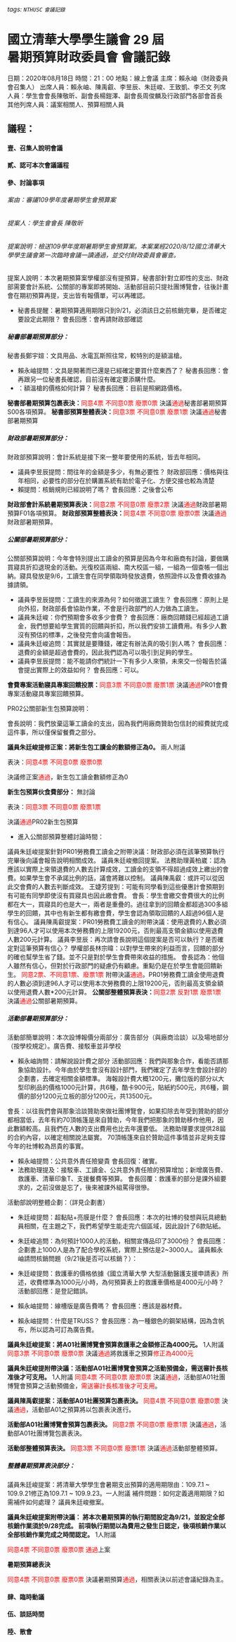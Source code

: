 ###### tags: `NTHUSC` `會議記錄`

# 國立清華大學學生議會 29 屆<br />暑期預算財政委員會 會議記錄
 
日期：2020年08月18日
時間：21：00
地點：線上會議
主席：賴永岫（財政委員會召集人）
出席人員：賴永岫、陳禹叡、李昱辰、朱廷峻、王致凱、李丕文 
列席人員：學生會會長陳敬昕、副會長楊鎧澤、副會長周俊麟及行政部門各部會首長 
其他列席人員：議案相關人、預算相關人員
<style>
.red {
  color: red;
}
</style> 
## 議程：

#### 壹、召集人說明會議

#### 貳、認可本次會議議程

#### 參、討論事項

###### 案由：審議109學年度暑期學生會預算案

###### 提案人：學生會會長 陳敬昕

###### 提案說明：檢送109學年度期暑期學生會預算案。本案業經2020/8/12國立清華大學學生議會第一次臨時會議一讀通過，並交付財政委員會審查。
 
提案人說明：本次暑期預算案學權部沒有提預算，秘書部針對立即性的支出、財政部需要會計系統、公關部的專案即將開始、活動部目前只提社團博覽會，往後計畫會在期初預算再提，支出皆有報價單，可以再確認。
 
- 秘書長提醒：暑期預算適用期限只到9/21，必須該日之前核銷完畢，是否確定要設定此期限？
會長回應：會再請財政部確認
 
##### 秘書部暑期預算部分：

秘書長鄭宇媗：文具用品、水電瓦斯照往常，較特別的是額溫槍。
- 賴永岫提問：文具是開著而已還是已經確定要買什麼東西了？
秘書長回應：會再跟另一位秘書長確認，目前沒有確定要添購什麼。
- ：額溫槍的價格如何計算？
秘書長回應：目前是照網路價格。

**秘書部暑期預算包裹表決：**<span class="red">同意4票 不同意0票 廢票0票</span>
決議<span class="red">通過</span>秘書部暑期預算S00各項預算。
**秘書部預算整體表決：**<span class="red">同意3票 不同意0票 廢票1票</span>
決議<span class="red">通過</span>秘書部暑期預算

##### 財政部暑期預算部分：

財政部預算說明：會計系統是接下來一整年要使用的系統，皆去年相同。
- 議員李昱辰提問：問往年的金額是多少，有無必要性？
財政部回應：價格與往年相同，必要性的部分在於購置系統有助於電子化、方便交接也較為清楚
- 賴提問：核銷規則已經說明了嗎？
會長回應：之後會公布

**財政部會計系統暑期預算表決：**<span class="red">同意2票 不同意0票 廢票2票</span>
決議<span class="red">通過</span>財政部暑期預算F01各項預算。
**財政部預算整體表決：**<span class="red">同意4票 不同意0票 廢票0票</span>
決議<span class="red">通過</span>財政部暑期預算。

##### 公關部暑期預算部分：

公關部預算說明：今年會特別提出工讀金的預算是因為今年和廠商有討論，要做購買寢具折扣退現金的活動。光復校區兩組、南大校區一組，一組為一個查帳一個出納。寢具發放是9/6，工讀生會在同學領取時發放退費，依照證件以及會費收據為據請領。
- 議員李昱辰提問：工讀生的來源為何？如何徵選工讀生？
會長回應：原則上是向外招，財政部長會協助作業，不會是行政部門的人力做為工讀生。
- 議員朱廷峻：你們預期會多收多少會費？
會長回應：廠商回饋錢已經超過工讀金，我們想要給學生實質的回饋與折扣，所以我們安排工讀費用。有多少人數沒有預估的標準，之後發完會向議會報告。
- 議員朱廷峻追問：其實就是要賺錢，確定有辦法真的吸引到人嗎？
會長回應：退費的金額是超過會費的，因此我們認為可以吸引到足夠的學生。
- 議員李昱辰提問：能不能請你們統計一下有多少人來領，未來交一份報告於議會提出實際上的效益如何？
會長回應：可以。

**會費專案活動寢具專案回饋投票：**<span class="red">同意3票 不同意0票 廢票1票</span>
決議<span class="red">通過</span>PR01會費專案活動寢具專案回饋預算。
 
PR02公關部新生包預算說明：

會長說明：我們放棄這筆工讀金的支出，因為我們用廠商贊助包信封的經費就完成這件事，所以僅保留餐費之部分。

**議員朱廷峻提修正案：將新生包工讀金的數額修正為0。** 兩人附議

表決：<span class="red">同意4票 不同意0票 廢票0票</span> 

決議修正案<span class="red">通過</span>，新生包工讀金數額修正為0

**新生包預算伙食費部分：** 無討論

表決：<span class="red">同意3票 不同意0票 廢票1票</span>

決議<span class="red">通過</span>PR02新生包預算
 
- 進入公關部預算整體討論時間：

議員朱廷峻提案針對PR01勞務費工讀金之附帶決議：財政部必須在該筆預算執行完畢後向議會報告說明相關成效。
議員朱廷峻撤回提案。
法務助理黃柏崴：認為應該以實際上來領退費的人數去計算成效，工讀金的支領不得超過成效上繳出的會費。如果學生會不承諾比例的話，議會將難以控制。
議員陳禹叡：或許可以從因此交會費的人數去判斷成效。
王婕芳提到：可能有同學看到這些優惠計會預期到有可能有同學即使沒有買寢具也因此繳會費。
會長：學生會繳交會費很大的比例都在大一，買寢具的也是大一，兩者是重疊的。過往拿到的回饋金都超過300多組學生的回饋，其中也有新生都有繳會費，學生會認為領取回饋的人超過96個人是有信心。
議員陳禹叡提案：PR01勞務費工讀金的附帶決議：使用退費的人數必須到達96人才可以使用本次勞務費的上限19200元，否則最高支領金額以使用退費人數200元計算。
議員李昱辰：再次請會長說明這個提案是否可以執行？是否確定對這筆預算有信心？
學權部長林宗暐：以對學生帶來的利益而言，回饋的部分的確也幫學生省了錢。並不只是對於學生會費帶來收益的措施。
會長認為：他個人雖然有信心，但對於行政部門的疑慮仍有顧慮。重點仍是在於學生會能回饋新生。
<span class="red">同意2票、不同意1票、廢票1票 </span>
附帶決議<span class="red">通過</span>。PR01勞務費工讀金使用退費的人數必須到達96人才可以使用本次勞務費的上限19200元，否則最高支領金額以使用退費人數*200元計算。
**公關部整體預算表決：**<span class="red">同意2票 反對1票 廢票1票</span>
決議<span class="red">通過</span>公關部暑期預算。
##### 活動部暑期預算部分：
活動部簡單說明：本次設博報價分兩部分：廣告部分（與廠商洽談）以及場地部分（按學校規定）。廣告費、接駁車並非學校
- 賴永岫詢問：請解說設計費之部分
活動部回應：我們與那象合作，看能否請那象協助設計。今年由於學生會沒有設計部門，我們確定了去年學生會設計部的企劃書，去確定相關金額標準。
海報設計費大概1200元，攤位版的部分以大型印刷品的價格1000元計算，共6種，酷卡900元，貼紙約500元，共6種，鋼價的部分1200元立板的部分1200元，共13500元。
 
會長：以往我們會與那象洽談贊助來做社團博覽會，如果扣除去年受到贊助的部分都相當低，去年有約70頂帳篷是來自贊助，今年我們把那象的贊助移作他用，因此數額較高。且我們在人數的支出費用也比去年還要低。
法務助理要求提供28屆的合約內容，以確定相關說法屬實。
70頂帳篷來自於贊助這件事情並非足夠支撐今年的社博較為昂貴的事實。
 
- 賴永岫提問：公共意外責任險變貴
會長回復：確實。
- 法務助理提及：接駁車、工讀金、公共意外責任險的預算增加；新增廣告費、救護車、清華印象T、支援餐費等預算。
會長回覆：救護車的部分是課外組要求的，之前沒做是忘了，後來被課外組罵得很慘。

活動部說明整體企劃：（詳見企劃書） 
- 朱廷峻提問：超黏貼+亮膜是什麼？
會長回應：本次的社博的發想與玩具總動員相關，在主題之下，我們希望學生能走完六個區域，因此設計了6款貼紙。
- 朱廷峻追問：為何預計1000人的活動，相關宣傳品印了3000份？
會長回應：企劃書上1000人是為了配合學校系統，實際上預估是2~3000人。
議員賴永岫請問核銷問題（9/21後是否可以核銷？）：
- 朱廷峻提問：救護車的價格依據《國立清華大學 大型活動醫護支援申請表》所述，收費標準為1000元/小時，為何預算表上的救護車價格是4000元/小時？
活動部回應：是登記錯誤。
 
- 賴永岫提問：線槽版是廣告費嗎？
會長回應：應該是器材費。
- 賴永岫提問：什麼是TRUSS？
會長回應：為一種銀色的鋼架結構，因為含帆布，所以認為可訂為廣告費。
 
**議員朱廷峻提案：將A01社團博覽會預算救護車之金額修正為4000元。** 1人附議
<span class="red">同意3票 不同意0票 廢票0票 </span>
決議<span class="red">通過</span>將救護車之預算<span class="red">修正為4000元</span>
 
**議員朱廷峻提附帶決議：活動部A01社團博覽會預算之活動預備金，需送審計長核准後才可支用。** 1人附議
<span class="red">同意4票 不同意0票 廢票0票</span>
決議<span class="red">通過</span>，活動部A01社團博覽會預算之活動預備金，<span class="red">需送審計長核准後才可支用</span>。
 
**議員陳禹叡提案：活動部A01社團預算包裹表決。**
<span class="red">同意4票 不同意0票 廢票0票 </span>
決議<span class="red">通過</span>，活動部A01之預算將以包裹表決進行。
 
**活動部A01社團博覽會預算包裹表決。**
<span class="red">同意2票 不同意0票 廢票1票</span>
決議<span class="red">通過</span>，活動部A01社團博覽包裹表決。
 
**活動部整體預算表決。**
<span class="red">同意3票 不同意0票 廢票1票</span>
決議<span class="red">通過</span>活動部整體預算。
 
##### 整體暑期預算表決部分：
議員朱廷峻提案：將清華大學學生會暑期支出預算的適用期限由：109.7.1 ~ 109.9.21修正為109.7.1 ~ 109.9.23。一人附議
補件問題：如何定義適用期限？如需補件如何處理？
議員朱廷峻撤案。
 
**議員朱廷峻提案附帶決議：
將本次暑期預算的執行期間設定為9/21，並設定全部核銷作業須於9/28完成。
前項執行期間以為費用之發生日認定，後項核銷作業以全部核銷作業完成之時間認定。**
1人附議

<span class="red">同意4票 不同意0票 廢票0票</span>
<span class="red">通過</span>上案
 
**暑期預算總表決**

<span class="red">同意4票 不同意0票 廢票0票</span>
決議暑期預算<span class="red">通過</span>，相關表決以前述會議紀錄為主。
 
#### 肆、臨時動議

#### 伍、談話時間

#### 陸、散會

